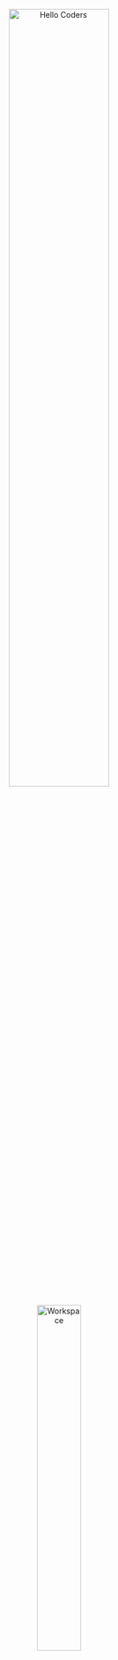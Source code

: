 <div align="center" width="50">

<img src="https://github.com/SP-XD/SP-XD/blob/main/images/hellocoders_rounded.gif?raw=true" alt="Hello Coders" width="60%"/> <br>
<img src="https://github.com/SP-XD/SP-XD/blob/main/images/dev-working_rounded.gif?raw=true" alt="Workspace"  width="40%"/><br> 

# 👩‍💻 TechPioneers Team 👨‍💻
**AI Specialized High School Students | Building Innovative Projects**

![Team Badge](https://img.shields.io/badge/TEAM-TechPioneers-blueviolet?style=for-the-badge&logo=github)

</div>

---

## 🚀 Our Projects
- 🌐 **NaviCane** → Smart Blind Stick for the visually impaired.  
- 📱 **NaviApp** → Software version of the smart cane.  
- 🧪 **Medical Analysis App** → AI-powered medical analysis.  
- 🏫 **EduTech Website** → Website for technological schools & universities.  
- 🔒 **Laser Security Model** → Anti-theft system prototype.  

---



## 🛠️ Tools & Technologies We Use  

- 🖥️ **Languages**  
  ![Python](https://img.shields.io/badge/Python-FFD43B?style=flat&logo=python&logoColor=darkgreen)
  ![C++](https://img.shields.io/badge/C++-00599C?style=flat&logo=c%2B%2B&logoColor=white)
  ![JavaScript](https://img.shields.io/badge/JavaScript-323330?style=flat&logo=javascript&logoColor=F7DF1E)
  ![HTML5](https://img.shields.io/badge/HTML5-E34F26?style=flat&logo=html5&logoColor=white)
  ![CSS3](https://img.shields.io/badge/CSS3-1572B6?style=flat&logo=css3&logoColor=white)  

- ⚙️ **Platforms**  
  ![Arduino](https://img.shields.io/badge/Arduino-00979D?style=flat&logo=arduino&logoColor=white)
  ![ESP32](https://img.shields.io/badge/ESP32-000000?style=flat&logo=espressif&logoColor=white)
  ![Google Colab](https://img.shields.io/badge/Google_Colab-F9AB00?style=flat&logo=googlecolab&logoColor=white)
  ![Jupyter](https://img.shields.io/badge/Jupyter-F37626?style=flat&logo=jupyter&logoColor=white)  

- 🗄️ **Database**  
  ![Firebase](https://img.shields.io/badge/Firebase-ffca28?style=flat&logo=firebase&logoColor=black)  

- 🧰 **Other Tools**  
  ![Git](https://img.shields.io/badge/Git-E44C30?style=flat&logo=git&logoColor=white)
  ![VS Code](https://img.shields.io/badge/VS_Code-0078D4?style=flat&logo=visual-studio-code&logoColor=white)
  ![GitHub](https://img.shields.io/badge/GitHub-181717?style=flat&logo=github&logoColor=white)  

